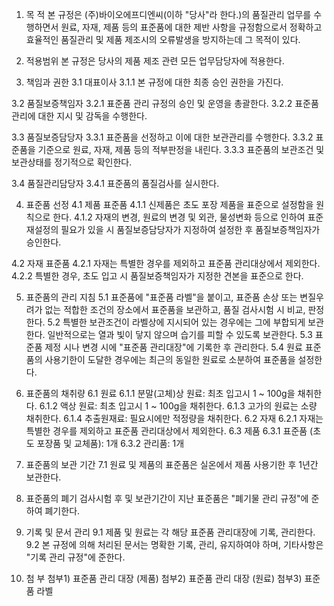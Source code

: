 1. 목 적
본 규정은 (주)바이오에프디엔씨(이하 "당사"라 한다.)의 품질관리 업무를 수행하면서 원료, 자재, 제품 등의 표준품에 대한 제반 사항을 규정함으로서 정확하고 효율적인 품질관리 및 제품 제조시의 오류발생을 방지하는데 그 목적이 있다.

2. 적용범위
본 규정은 당사의 제품 제조 관련 모든 업무담당자에 적용한다.

3. 책임과 권한
3.1 대표이사
3.1.1 본 규정에 대한 최종 승인 권한을 가진다.

3.2 품질보증책임자
3.2.1 표준품 관리 규정의 승인 및 운영을 총괄한다.
3.2.2 표준품 관리에 대한 지시 및 감독을 수행한다.

3.3 품질보증담당자
3.3.1 표준품을 선정하고 이에 대한 보관관리를 수행한다.
3.3.2 표준품을 기준으로 원료, 자재, 제품 등의 적부판정을 내린다.
3.3.3 표준품의 보관조건 및 보관상태를 정기적으로 확인한다.

3.4 품질관리담당자
3.4.1 표준품의 품질검사를 실시한다.

4. 표준품 선정
4.1 제품 표준품
4.1.1 신제품은 초도 포장 제품을 표준으로 설정함을 원칙으로 한다.
4.1.2 자재의 변경, 원료의 변경 및 외관, 물성변화 등으로 인하여 표준 재설정의 필요가 있을 시 품질보증담당자가 지정하여 설정한 후 품질보증책임자가 승인한다.

4.2 자재 표준품
4.2.1 자재는 특별한 경우를 제외하고 표준품 관리대상에서 제외한다.
4.2.2 특별한 경우, 초도 입고 시 품질보증책임자가 지정한 견본을 표준으로 한다.

5. 표준품의 관리 지침
5.1 표준품에 "표준품 라벨"을 붙이고, 표준품 손상 또는 변질우려가 없는 적합한 조건의 장소에서 표준품을 보관하고, 품질 검사시험 시 비교, 판정한다.
5.2 특별한 보관조건이 라벨상에 지시되어 있는 경우에는 그에 부합되게 보관한다. 일반적으로는 열과 빛이 닿지 않으며 습기를 피할 수 있도록 보관한다.
5.3 표준품 제정 시나 변경 시에 "표준품 관리대장"에 기록한 후 관리한다.
5.4 원료 표준품의 사용기한이 도달한 경우에는 최근의 동일한 원료로 소분하여 표준품을 설정한다.

6. 표준품의 채취량
6.1 원료
6.1.1 분말(고체)상 원료: 최초 입고시 1 ~ 100g을 채취한다.
6.1.2 액상 원료: 최초 입고시 1 ~ 100g을 채취한다.
6.1.3 고가의 원료는 소량 채취한다.
6.1.4 추출원재료: 필요시에만 적정량을 채취한다.
6.2 자재
6.2.1 자재는 특별한 경우를 제외하고 표준품 관리대상에서 제외한다.
6.3 제품
6.3.1 표준품 (초도 포장품 및 교체품): 1개
6.3.2 관리품: 1개

7. 표준품의 보관 기간
7.1 원료 및 제품의 표준품은 실온에서 제품 사용기한 후 1년간 보관한다.

8. 표준품의 폐기
검사시험 후 및 보관기간이 지난 표준품은 "폐기물 관리 규정"에 준하여 폐기한다.

9. 기록 및 문서 관리
9.1 제품 및 원료는 각 해당 표준품 관리대장에 기록, 관리한다.
9.2 본 규정에 의해 처리된 문서는 명확한 기록, 관리, 유지하여야 하며, 기타사항은 "기록 관리 규정"에 준한다.

10. 첨 부
첨부1) 표준품 관리 대장 (제품)
첨부2) 표준품 관리 대장 (원료)
첨부3) 표준품 라벨